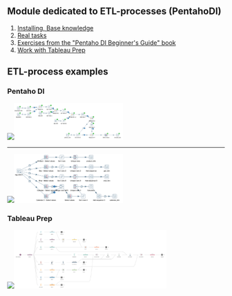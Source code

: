 ## Module dedicated to ETL-processes (PentahoDI)

1) [Installing, Base knowledge](https://github.com/victorjulyin/DE-101/tree/main/Module4/4.3%20Getting%20to%20know%20the%20Pentaho)
2) [Real tasks](https://github.com/victorjulyin/DE-101/tree/main/Module4/4.4%20Continuing%20with%20PentahoDI)
3) [Exercises from the "Pentaho DI Beginner's Guide" book](https://github.com/victorjulyin/DE-101/tree/main/Module4/4.5%20Pentaho%20Data%20Integration%20Beginner's%20Guide%20-%20Chapter%209%20Exercises)
4) [Work with Tableau Prep](https://github.com/victorjulyin/DE-101/tree/main/Module4/4.6%20Tableau%20Prep%20)


## ETL-process examples

### Pentaho DI
<img src="center"><img  src="https://github.com/victorjulyin/DE-101/blob/main/Module4/4.4%20Continuing%20with%20PentahoDI/pics/sales_fact_transf.png" width=50% height=50%>

-----------

<img src="center"><img  src="https://github.com/victorjulyin/DE-101/blob/main/Module4/4.4%20Continuing%20with%20PentahoDI/pics/transf5.png" width=50% height=50%>



### Tableau Prep
<img src="center"><img  src="https://github.com/victorjulyin/DE-101/blob/main/Module4/4.6%20Tableau%20Prep%20/4.6_2.png" width=70% height=70%>

